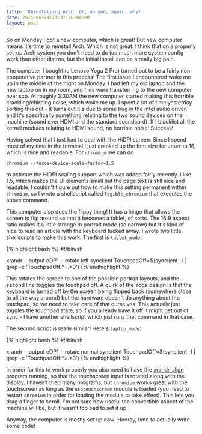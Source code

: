 ```yaml
---
title: 'Reinstalling Arch: Or, oh god, again, why?'
date: 2015-06-24T21:37:46-04:00
layout: post
---
```


So on Monday I got a new computer, which is great! But new computer means
it's time to reinstall Arch. Which is not great. I think that
on a properly set-up Arch system you don't need to do too much more
system config work than other distros, but the initial install can be
a really big pain.

The computer I bought (a Lenovo Yoga 2 Pro) turned out to be a fairly
non-cooperative partner in this process! The first issue I encountered woke me
up in the middle of the night on Monday. I had left my old laptop and the
new laptop on in my room, and files were transferring to the new computer
over scp. At roughly 3:30AM the new computer started making this horrible
crackling/chirping noise, which woke me up. I spent a lot of time
yesterday sorting this out - it turns out it's due to some bug in the
intel audio driver, and it's specifically something relating to the two
sound devices on the machine (sound over HDMI and the standard soundcard). 
If I blacklist all the kernel modules
relating to HDMI sound, no horrible noise! Success!

Having solved that I just had to deal with the HiDPI screen. Since I spend
most of my time in the terminal I just cranked up the font size for
`urxvt` to 16, which is nice and readable. For `chromium` we can do

    chromium --force-device-scale-factor=1.5

to activate the HiDPI scaling support which was added fairly recently.
I like 1.5, which makes the UI elements small but the page text is still
nice and readable. I couldn't figure out how to make this setting
permanent within `chromium`, so I wrote a shellscript called
`legible_chromium` that executes the above command.

This computer also does the flippy thing! It has a hinge that allows the
screen to flip around so that it becomes a tablet, of sorts. The 16:9
aspect ratio makes it a little strange in portrait mode (so narrow) but
it's kind of nice to read an article with the keyboard tucked away.
I wrote two little shellscripts to make this work. The first is
`tablet_mode`:

{% highlight bash %}
#!/bin/sh

xrandr --output eDP1 --rotate left
synclient TouchpadOff=$(synclient -l | grep -c 'TouchpadOff.*=.*0')
{% endhighlight %}

This rotates the screen to one of the possible portrait layouts, and the
second line toggles the touchpad off. A quirk of the Yoga design is that
the keyboard is turned off by the screen being flipped back (somewhere
close to all the way around) but the hardware doesn't do anything about
the touchpad, so we need to take care of that ourselves. This actually
just toggles the touchpad state, so if you already have it off it might
get out of sync - I have another shellscript which just runs that command
in that case.

The second script is really similar! Here's `laptop_mode`:

{% highlight bash %}
#!/bin/sh

xrandr --output eDP1 --rotate normal
synclient TouchpadOff=$(synclient -l | grep -c 'TouchpadOff.*=.*0') 
{% endhighlight %}

In order for this to work properly you also need to have the
[xrandr-align](https://github.com/wolneykien/xrandr-align) program
running, so that the touchscreen input is rotated along with the display.
I haven't tried many programs, but `chromium` works great with the
touchscreen as long as the `usbtouchscreen` module is loaded (you need to
restart `chromium` in order for loading the module to take effect). This
lets you drag a finger to scroll. I'm not sure how useful the convertible
aspect of the machine will be, but it wasn't too bad to set it up. 

Anyway, the computer is mostly set up now! Hooray, time to actually write
some code!
